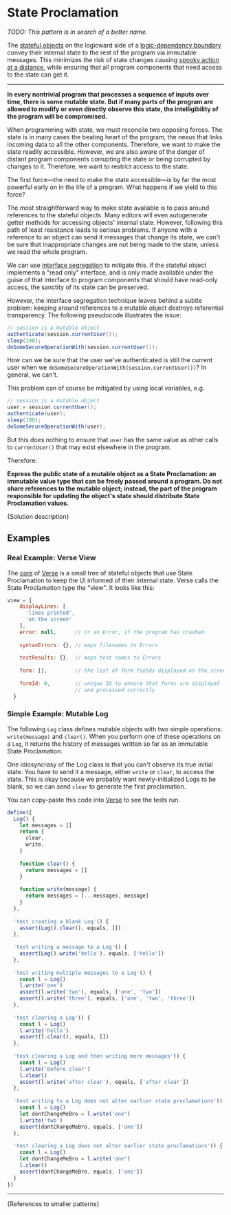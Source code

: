 # State Proclamation

*TODO: This pattern is in search of a better name.*

The [stateful objects](./state-atoms.md) on the logicward side of a [logic-dependency boundary](./logic-dependency-boundary.md)
convey their internal state to the rest of the program via immutable
messages. This minimizes the risk of state changes causing
[spooky action at a distance](https://en.wikipedia.org/wiki/Action_at_a_distance_(computer_programming)),
while ensuring that all program components that need access to the state can get it.

---

**In every nontrivial program that processes a sequence of inputs over time, there is some mutable state.
But if many parts of the program are allowed to modify or even directly observe this state, the
intelligibility of the program will be compromised.**

When programming with state, we must reconcile two opposing forces. The state is in many
cases the beating heart of the program, the nexus that links incoming data to all the other
components. Therefore, we want to make the state readily accessible. However, we are also
aware of the danger of distant program components corrupting the state or being
corrupted by changes to it. Therefore, we want to restrict access to the state.

The first force—the need to make the state accessible—is by far the most powerful early
on in the life of a program. What happens if we yield to this force?

The most straightforward way to make state available is to
pass around references to the stateful objects. Many editors will even autogenerate getter methods
for accessing objects' internal state. However, following this path of least resistance
leads to serious problems. If anyone with a reference to an object can send it messages that
change its state, we can't be sure that inappropriate changes are not being made to
the state, unless we read the whole program.

We can use [interface segregation](https://en.wikipedia.org/wiki/Interface_segregation_principle) to 
mitigate this. If the stateful object implements a "read only" interface, and is only made available under
the guise of that interface to program components that should have read-only access, the sanctity
of its state can be preserved.

However, the interface segregation technique leaves behind a subtle problem: keeping around references to a
mutable object destroys referential transparency. The following pseudocode illustrates the issue:

```java
// session is a mutable object
authenticate(session.currentUser());
sleep(100);
doSomeSecureOperationWith(session.currentUser());
```

How can we be sure that the user we've authenticated is still the current user when we
`doSomeSecureOperationWith(session.currentUser())`? In general, we can't.

This problem can of course be mitigated by using local variables, e.g.

```java
// session is a mutable object
user = session.currentUser();
authenticate(user);
sleep(100);
doSomeSecureOperationWith(user);
```

But this does nothing to ensure that `user` has the same value as other calls
to `currentUser()` that may exist elsewhere in the program.

Therefore:

**Express the public state of a mutable object as a State Proclamation:
an immutable value type that can be freely passed around a program. Do not
share references to the mutable object; instead, the part of the program
responsible for updating the object's state should distribute State Proclamation
values.**

{Solution description}

## Examples

### Real Example: Verse View

The [core](https://github.com/benchristel/verse/blob/master/src/core/Core.js) of
[Verse](https://benchristel.github.io/verse) is a small tree of stateful objects
that use State Proclamation to keep the UI informed of their internal state.
Verse calls the State Proclamation type the "view". It looks like this:

```javascript
view = {
    displayLines: [
      'lines printed',
      'on the screen'
    ],
    error: null,      // or an Error, if the program has crashed
    
    syntaxErrors: {}, // maps filenames to Errors
    
    testResults: {},  // maps test names to Errors
    
    form: [],         // the list of form fields displayed on the screen
    
    formId: 0,        // unique ID to ensure that forms are displayed
                      // and processed correctly
  }
```

### Simple Example: Mutable Log

The following `Log` class defines mutable objects with two simple operations: `write(message)` and `clear()`.
When you perform one of these operations on a `Log`, it returns the history of messages
written so far as an immutable State Proclamation.

One idiosyncrasy of the Log class is that you can't observe its true initial state.
You have to send it a message, either `write` or `clear`, to access the state.
This is okay because we probably want newly-initialized Logs to be blank, so we
can send `clear` to generate the first proclamation.

You can copy-paste this code into [Verse](https://verse.js.org/2.0.0-alpha.0) to see the tests run.

```javascript
define({
  Log() {
    let messages = []
    return {
      clear,
      write,
    }
    
    function clear() {
      return messages = []
    }
    
    function write(message) {
      return messages = [...messages, message]
    }
  },
  
  'test creating a blank Log'() {
    assert(Log().clear(), equals, [])
  },
  
  'test writing a message to a Log'() {
    assert(Log().write('hello'), equals, ['hello'])
  },
  
  'test writing multiple messages to a Log'() {
    const l = Log()
    l.write('one')
    assert(l.write('two'), equals, ['one', 'two'])
    assert(l.write('three'), equals, ['one', 'two', 'three'])
  },
  
  'test clearing a Log'() {
    const l = Log()
    l.write('hello')
    assert(l.clear(), equals, [])
  },
  
  'test clearing a Log and then writing more messages'() {
    const l = Log()
    l.write('before clear')
    l.clear()
    assert(l.write('after clear'), equals, ['after clear'])
  },
  
  'test writing to a Log does not alter earlier state proclamations'() {
    const l = Log()
    let dontChangeMeBro = l.write('one')
    l.write('two')
    assert(dontChangeMeBro, equals, ['one'])
  },
  
  'test clearing a Log does not alter earlier state proclamations'() {
    const l = Log()
    let dontChangeMeBro = l.write('one')
    l.clear()
    assert(dontChangeMeBro, equals, ['one'])
  }
})
```

---

{References to smaller patterns}
